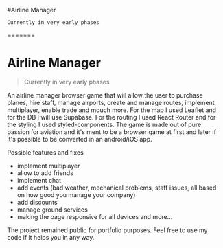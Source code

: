 #Airline Manager

    Currently in very early phases
=======
# Airline Manager
> Currently in very early phases

An airline manager browser game that will allow the user to purchase planes, hire staff, manage airports, create and manage routes, implement multiplayer, enable trade and mouch more.
For the map I used Leaflet and for the DB I will use Supabase. For the routing I used React Router and for the styling I used styled-components.
The game is made out of pure passion for aviation and it's ment to be a browser game at first and later if it's possible to be converted in an android/iOS app.

 Possible features and fixes
 - implement multiplayer
 - allow to add friends
 - implement chat
 - add events (bad weather, mechanical problems, staff issues, all based on how good you manage your company)
 - add discounts
 - manage ground services
 - making the page responsive for all devices
and more...

The project remained public for portfolio purposes. Feel free to use my code if it helps you in any way.
